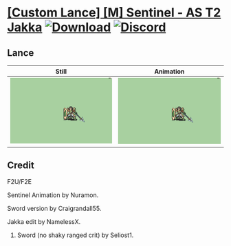 # [\[Custom Lance\] \[M\] Sentinel - AS T2 Jakka](./) [![Download](https://img.shields.io/badge/Download--red?style=social&logo=github)](https://minhaskamal.github.io/DownGit/#/home?url=https://github.com/Klokinator/FE-Repo/tree/main/Battle%20Animations%2FInfantry%20-%20(Lnc)%20Soldiers%2C%20Halberdiers%2F%5BCustom%20Lance%5D%20%5BM%5D%20Sentinel%20-%20AS%20T2%20Jakka%2F2.%20Lance) [![Discord](https://img.shields.io/badge/Discord--blue?style=social&logo=discord)](https://discord.gg/C7VNGnyTPA)

## Lance

| Still | Animation |
| :---: | :-------: |
| ![Lance still](./Lance_000.png) | ![Lance](./Lance.gif) |

## Credit

F2U/F2E

Sentinel Animation by Nuramon.

Sword version by Craigrandall55.

Jakka edit by NamelessX.

1. Sword (no shaky ranged crit) by Seliost1.
